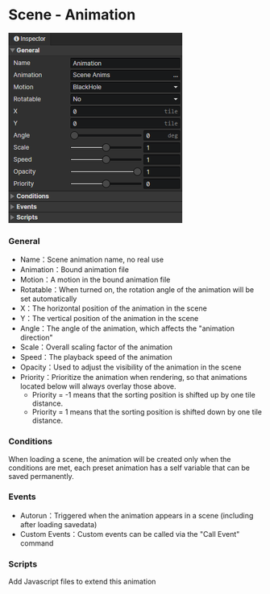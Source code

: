 # Scene - Animation

![](img/scene-animation-1.png)

### General

- Name：Scene animation name, no real use
- Animation：Bound animation file
- Motion：A motion in the bound animation file
- Rotatable：When turned on, the rotation angle of the animation will be set automatically
- X：The horizontal position of the animation in the scene
- Y：The vertical position of the animation in the scene
- Angle：The angle of the animation, which affects the "animation direction"
- Scale：Overall scaling factor of the animation
- Speed：The playback speed of the animation
- Opacity：Used to adjust the visibility of the animation in the scene
- Priority：Prioritize the animation when rendering, so that animations located below will always overlay those above.
  - Priority = -1 means that the sorting position is shifted up by one tile distance.
  - Priority = 1 means that the sorting position is shifted down by one tile distance.

### Conditions

When loading a scene, the animation will be created only when the conditions are met, each preset animation has a self variable that can be saved permanently.

### Events

- Autorun：Triggered when the animation appears in a scene (including after loading savedata)
- Custom Events：Custom events can be called via the "Call Event" command

### Scripts

Add Javascript files to extend this animation